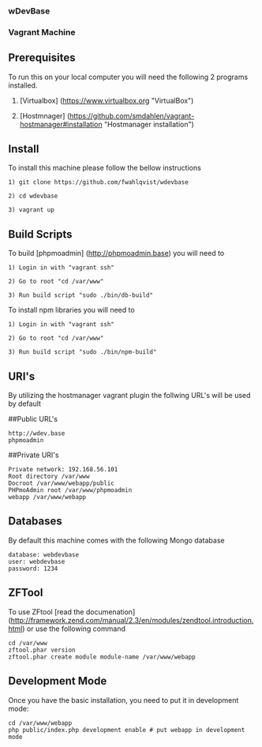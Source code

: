 ### wDevBase

### Vagrant Machine

## Prerequisites

To run this on your local computer you will need the following 2 programs installed.

1) [Virtualbox] (https://www.virtualbox.org "VirtualBox")

2) [Hostmnager] (https://github.com/smdahlen/vagrant-hostmanager#installation "Hostmanager installation")

 
## Install 

To install this machine please follow the bellow instructions

    1) git clone https://github.com/fwahlqvist/wdevbase

    2) cd wdevbase

    3) vagrant up

## Build Scripts

To build [phpmoadmin] (http://phpmoadmin.base) you will need to
    
    1) Login in with "vagrant ssh"
    
    2) Go to root "cd /var/www"

    3) Run build script "sudo ./bin/db-build"


To install npm libraries you will need to 

    1) Login in with "vagrant ssh"
    
    2) Go to root "cd /var/www"

    3) Run build script "sudo ./bin/npm-build"

## URI's

By utilizing the hostmanager vagrant plugin the follwing URL's will be used by default

##Public URL's
    
    http://wdev.base
    phpmoadmin
    
  
##Private URI's
    
    Private network: 192.168.56.101
    Root directory /var/www
    Docroot /var/www/webapp/public
    PHPmoAdmin root /var/www/phpmoadmin
    webapp /var/www/webapp

## Databases
    
By default this machine comes with the following Mongo database

    database: webdevbase
    user: webdevbase
    password: 1234

## ZFTool

To use ZFtool [read the documenation] (http://framework.zend.com/manual/2.3/en/modules/zendtool.introduction.html) or use the following command

    cd /var/www
    zftool.phar version
    zftool.phar create module module-name /var/www/webapp
    
## Development Mode

Once you have the basic installation, you need to put it in development mode:
    
    cd /var/www/webapp
    php public/index.php development enable # put webapp in development mode
